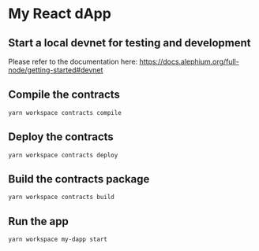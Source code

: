 # My React dApp

## Start a local devnet for testing and development

Please refer to the documentation here: https://docs.alephium.org/full-node/getting-started#devnet

## Compile the contracts

```
yarn workspace contracts compile
```

## Deploy the contracts

```
yarn workspace contracts deploy
```

## Build the contracts package

```
yarn workspace contracts build
```

## Run the app

```
yarn workspace my-dapp start
```
